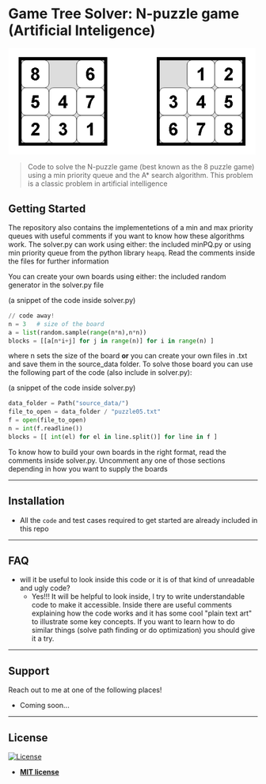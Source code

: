 # Game Tree Solver: N-puzzle game (Artificial Inteligence)

<img src = "source_data/8PuzzleGame.png" width="500">


> Code to solve the N-puzzle game (best known as the 8 puzzle game) using a min priority queue and the A* search algorithm.
> This problem is a classic problem in artificial intelligence


## Getting Started 

The repository also contains the implementetions of a min and max priority queues with useful comments if you want to know how these
algorithms work. The solver.py can work using either: the included minPQ.py or using min priority queue from the python library 
```heapq```. Read the comments inside the files for further information

You can create your own boards using either: the included random generator in the solver.py file

(a snippet of the code inside solver.py)
```python
// code away!
n = 3   # size of the board
a = list(random.sample(range(n*n),n*n))  
blocks = [[a[n*i+j] for j in range(n)] for i in range(n) ]
```
where n sets the size of the board **or** you can create your own files in .txt and save them in the source_data folder.
To solve those board you can use the following part of the code (also include in solver.py):

(a snippet of the code inside solver.py)
```python
data_folder = Path("source_data/")
file_to_open = data_folder / "puzzle05.txt"
f = open(file_to_open)
n = int(f.readline())
blocks = [[ int(el) for el in line.split()] for line in f ]
```
To know how to build your own boards in the right format, read the comments inside solver.py.
Uncomment any one of those sections depending in how you want to supply the boards

---

## Installation

- All the `code` and test cases required to get started are already included in this repo 


---

## FAQ

- will it be useful to look inside this code or it is of that kind of unreadable and ugly code?
    - Yes!!! It will be helpful to look inside, I try to write understandable code to make it accessible. 
      Inside there are useful comments explaining how the code works and it has some cool "plain text art" to illustrate
      some key concepts. If you want to learn how to do similar things (solve path finding or do optimization) you should 
      give it a try. 

---

## Support

Reach out to me at one of the following places!

- Coming soon...


---

## License

[![License](http://img.shields.io/:license-mit-blue.svg?style=flat-square)](http://badges.mit-license.org)

- **[MIT license](http://opensource.org/licenses/mit-license.php)**
